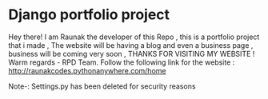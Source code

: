 # Django portfolio project 
Hey there! I am Raunak the developer of this Repo , this is a portfolio project that i made , 
The website will be having a blog and even a business page , business will be coming very soon , 
THANKS FOR VISITING MY WEBSITE !
Warm regards - RPD Team. 
Follow the following link for the website : 
http://raunakcodes.pythonanywhere.com/home


Note-: Settings.py has been deleted for security reasons 
